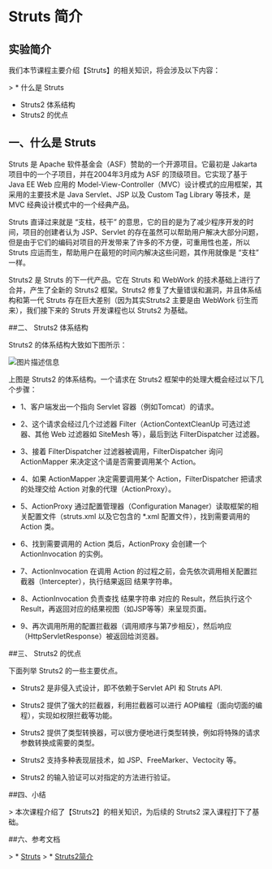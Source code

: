 # Struts 简介



## 实验简介

我们本节课程主要介绍【Struts】的相关知识，将会涉及以下内容：

&gt; * 什么是 Struts
* Struts2 体系结构
* Struts2 的优点

## 一、什么是 Struts

Struts 是 Apache 软件基金会（ASF）赞助的一个开源项目。它最初是 Jakarta 项目中的一个子项目，并在2004年3月成为 ASF 的顶级项目。它实现了基于 Java EE Web 应用的 Model-View-Controller（MVC）设计模式的应用框架，其采用的主要技术是 Java Servlet、JSP 以及 Custom Tag Library 等技术，是 MVC 经典设计模式中的一个经典产品。

Struts 直译过来就是 “支柱，枝干” 的意思，它的目的是为了减少程序开发的时间，项目的创建者认为 JSP、Servlet 的存在虽然可以帮助用户解决大部分问题，但是由于它们的编码对项目的开发带来了许多的不方便，可重用性也差，所以 Struts 应运而生，帮助用户在最短的时间内解决这些问题，其作用就像是 “支柱” 一样。

Struts2 是 Struts 的下一代产品。它在 Struts 和 WebWork 的技术基础上进行了合并，产生了全新的 Struts2 框架。Struts2 修复了大量错误和漏洞，并且体系结构和第一代 Struts 存在巨大差别（因为其实Struts2 主要是由 WebWork 衍生而来），我们接下来的 Struts 开发课程也以 Struts2 为基础。

##二、 Struts2 体系结构

Struts2 的体系结构大致如下图所示：

![图片描述信息](https://dn-anything-about-doc.qbox.me/userid46108labid893time1429253632449?watermark/1/image/aHR0cDovL3N5bC1zdGF0aWMucWluaXVkbi5jb20vaW1nL3dhdGVybWFyay5wbmc=/dissolve/60/gravity/SouthEast/dx/0/dy/10)

上图是 Struts2 的体系结构。一个请求在 Struts2 框架中的处理大概会经过以下几个步骤：

* 1、客户端发出一个指向 Servlet 容器（例如Tomcat）的请求。

* 2、这个请求会经过几个过滤器 Filter（ActionContextCleanUp 可选过滤器、其他 Web 过滤器如 SiteMesh 等），最后到达 FilterDispatcher 过滤器。

* 3、接着 FilterDispatcher 过滤器被调用，FilterDispatcher 询问 ActionMapper 来决定这个请是否需要调用某个 Action。

* 4、如果 ActionMapper 决定需要调用某个 Action，FilterDispatcher 把请求的处理交给 Action 对象的代理（ActionProxy）。

* 5、ActionProxy 通过配置管理器（Configuration Manager）读取框架的相关配置文件（struts.xml 以及它包含的 *.xml 配置文件），找到需要调用的 Action 类。

* 6、找到需要调用的 Action 类后，ActionProxy 会创建一个 ActionInvocation 的实例。

* 7、ActionInvocation 在调用 Action 的过程之前，会先依次调用相关配置拦截器（Intercepter），执行结果返回 结果字符串。

* 8、ActionInvocation 负责查找 结果字符串 对应的 Result，然后执行这个 Result，再返回对应的结果视图（如JSP等等）来呈现页面。

* 9、再次调用所用的配置拦截器（调用顺序与第7步相反），然后响应（HttpServletResponse）被返回给浏览器。

##三、 Struts2 的优点

下面列举 Struts2 的一些主要优点。

* Struts2 是非侵入式设计，即不依赖于Servlet API 和 Struts API. 

* Struts2 提供了强大的拦截器，利用拦截器可以进行 AOP编程（面向切面的编程），实现如权限拦截等功能。

* Struts2 提供了类型转换器，可以很方便地进行类型转换，例如将特殊的请求参数转换成需要的类型。

* Struts2 支持多种表现层技术，如 JSP、FreeMarker、Vectocity 等。

* Struts2 的输入验证可以对指定的方法进行验证。


##四、小结

&gt; 本次课程介绍了【Struts2】的相关知识，为后续的 Struts2 深入课程打下了基础。


##六、参考文档

&gt; * [Struts](http://zh.wikipedia.org/zh/Struts)
&gt; * [Struts2简介](http://www.cnblogs.com/sunny08/p/4119479.html)







